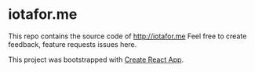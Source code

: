 # iotafor.me

This repo contains the source code of http://iotafor.me
Feel free to create feedback, feature requests issues here.

This project was bootstrapped with [Create React App](https://github.com/facebookincubator/create-react-app).